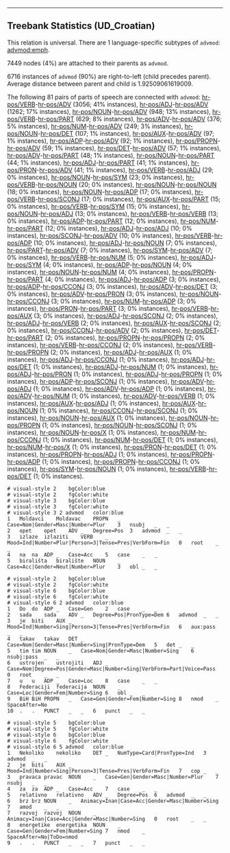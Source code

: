 

--------------------------------------------------------------------------------

## Treebank Statistics (UD_Croatian)

This relation is universal.
There are 1 language-specific subtypes of `advmod`: [advmod:emph]().

7449 nodes (4%) are attached to their parents as `advmod`.

6716 instances of `advmod` (90%) are right-to-left (child precedes parent).
Average distance between parent and child is 1.92509061619009.

The following 81 pairs of parts of speech are connected with `advmod`: [hr-pos/VERB]()-[hr-pos/ADV]() (3056; 41% instances), [hr-pos/ADJ]()-[hr-pos/ADV]() (1262; 17% instances), [hr-pos/NOUN]()-[hr-pos/ADV]() (948; 13% instances), [hr-pos/VERB]()-[hr-pos/PART]() (629; 8% instances), [hr-pos/ADV]()-[hr-pos/ADV]() (376; 5% instances), [hr-pos/NUM]()-[hr-pos/ADV]() (249; 3% instances), [hr-pos/NOUN]()-[hr-pos/DET]() (107; 1% instances), [hr-pos/AUX]()-[hr-pos/ADV]() (97; 1% instances), [hr-pos/ADP]()-[hr-pos/ADV]() (92; 1% instances), [hr-pos/PROPN]()-[hr-pos/ADV]() (59; 1% instances), [hr-pos/DET]()-[hr-pos/ADV]() (57; 1% instances), [hr-pos/ADV]()-[hr-pos/PART]() (48; 1% instances), [hr-pos/NOUN]()-[hr-pos/PART]() (44; 1% instances), [hr-pos/ADJ]()-[hr-pos/PART]() (41; 1% instances), [hr-pos/PRON]()-[hr-pos/ADV]() (41; 1% instances), [hr-pos/VERB]()-[hr-pos/ADJ]() (29; 0% instances), [hr-pos/NOUN]()-[hr-pos/SYM]() (23; 0% instances), [hr-pos/VERB]()-[hr-pos/NOUN]() (20; 0% instances), [hr-pos/NOUN]()-[hr-pos/NOUN]() (18; 0% instances), [hr-pos/NOUN]()-[hr-pos/ADP]() (17; 0% instances), [hr-pos/VERB]()-[hr-pos/SCONJ]() (17; 0% instances), [hr-pos/AUX]()-[hr-pos/PART]() (15; 0% instances), [hr-pos/VERB]()-[hr-pos/SYM]() (15; 0% instances), [hr-pos/NOUN]()-[hr-pos/ADJ]() (13; 0% instances), [hr-pos/VERB]()-[hr-pos/VERB]() (13; 0% instances), [hr-pos/ADP]()-[hr-pos/PART]() (12; 0% instances), [hr-pos/NUM]()-[hr-pos/PART]() (12; 0% instances), [hr-pos/ADJ]()-[hr-pos/ADJ]() (10; 0% instances), [hr-pos/SCONJ]()-[hr-pos/ADV]() (10; 0% instances), [hr-pos/VERB]()-[hr-pos/ADP]() (10; 0% instances), [hr-pos/ADJ]()-[hr-pos/NOUN]() (7; 0% instances), [hr-pos/PART]()-[hr-pos/ADV]() (7; 0% instances), [hr-pos/SYM]()-[hr-pos/ADV]() (7; 0% instances), [hr-pos/VERB]()-[hr-pos/NUM]() (5; 0% instances), [hr-pos/ADJ]()-[hr-pos/SYM]() (4; 0% instances), [hr-pos/ADP]()-[hr-pos/NOUN]() (4; 0% instances), [hr-pos/NOUN]()-[hr-pos/NUM]() (4; 0% instances), [hr-pos/PROPN]()-[hr-pos/PART]() (4; 0% instances), [hr-pos/ADJ]()-[hr-pos/ADP]() (3; 0% instances), [hr-pos/ADP]()-[hr-pos/CCONJ]() (3; 0% instances), [hr-pos/ADV]()-[hr-pos/DET]() (3; 0% instances), [hr-pos/ADV]()-[hr-pos/PRON]() (3; 0% instances), [hr-pos/NOUN]()-[hr-pos/CCONJ]() (3; 0% instances), [hr-pos/NUM]()-[hr-pos/ADP]() (3; 0% instances), [hr-pos/PRON]()-[hr-pos/PART]() (3; 0% instances), [hr-pos/VERB]()-[hr-pos/AUX]() (3; 0% instances), [hr-pos/ADJ]()-[hr-pos/SCONJ]() (2; 0% instances), [hr-pos/ADJ]()-[hr-pos/VERB]() (2; 0% instances), [hr-pos/AUX]()-[hr-pos/SCONJ]() (2; 0% instances), [hr-pos/CCONJ]()-[hr-pos/ADV]() (2; 0% instances), [hr-pos/DET]()-[hr-pos/PART]() (2; 0% instances), [hr-pos/PROPN]()-[hr-pos/PROPN]() (2; 0% instances), [hr-pos/VERB]()-[hr-pos/CCONJ]() (2; 0% instances), [hr-pos/VERB]()-[hr-pos/PROPN]() (2; 0% instances), [hr-pos/ADJ]()-[hr-pos/AUX]() (1; 0% instances), [hr-pos/ADJ]()-[hr-pos/CCONJ]() (1; 0% instances), [hr-pos/ADJ]()-[hr-pos/DET]() (1; 0% instances), [hr-pos/ADJ]()-[hr-pos/NUM]() (1; 0% instances), [hr-pos/ADJ]()-[hr-pos/PRON]() (1; 0% instances), [hr-pos/ADJ]()-[hr-pos/PROPN]() (1; 0% instances), [hr-pos/ADP]()-[hr-pos/SCONJ]() (1; 0% instances), [hr-pos/ADV]()-[hr-pos/ADJ]() (1; 0% instances), [hr-pos/ADV]()-[hr-pos/ADP]() (1; 0% instances), [hr-pos/ADV]()-[hr-pos/NUM]() (1; 0% instances), [hr-pos/ADV]()-[hr-pos/VERB]() (1; 0% instances), [hr-pos/AUX]()-[hr-pos/ADJ]() (1; 0% instances), [hr-pos/AUX]()-[hr-pos/NOUN]() (1; 0% instances), [hr-pos/CCONJ]()-[hr-pos/SCONJ]() (1; 0% instances), [hr-pos/NOUN]()-[hr-pos/AUX]() (1; 0% instances), [hr-pos/NOUN]()-[hr-pos/PROPN]() (1; 0% instances), [hr-pos/NOUN]()-[hr-pos/SCONJ]() (1; 0% instances), [hr-pos/NOUN]()-[hr-pos/X]() (1; 0% instances), [hr-pos/NUM]()-[hr-pos/CCONJ]() (1; 0% instances), [hr-pos/NUM]()-[hr-pos/DET]() (1; 0% instances), [hr-pos/NUM]()-[hr-pos/X]() (1; 0% instances), [hr-pos/PRON]()-[hr-pos/DET]() (1; 0% instances), [hr-pos/PROPN]()-[hr-pos/ADJ]() (1; 0% instances), [hr-pos/PROPN]()-[hr-pos/ADP]() (1; 0% instances), [hr-pos/PROPN]()-[hr-pos/CCONJ]() (1; 0% instances), [hr-pos/SYM]()-[hr-pos/NOUN]() (1; 0% instances), [hr-pos/VERB]()-[hr-pos/DET]() (1; 0% instances).


~~~ conllu
# visual-style 2	bgColor:blue
# visual-style 2	fgColor:white
# visual-style 3	bgColor:blue
# visual-style 3	fgColor:white
# visual-style 3 2 advmod	color:blue
1	Moldavci	Moldavac	PROPN	_	Case=Nom|Gender=Masc|Number=Plur	3	nsubj	_	_
2	opet	opet	ADV	_	Degree=Pos	3	advmod	_	_
3	izlaze	izlaziti	VERB	_	Mood=Ind|Number=Plur|Person=3|Tense=Pres|VerbForm=Fin	0	root	_	_
4	na	na	ADP	_	Case=Acc	5	case	_	_
5	birališta	biralište	NOUN	_	Case=Acc|Gender=Neut|Number=Plur	3	obl	_	_

~~~


~~~ conllu
# visual-style 2	bgColor:blue
# visual-style 2	fgColor:white
# visual-style 6	bgColor:blue
# visual-style 6	fgColor:white
# visual-style 6 2 advmod	color:blue
1	Do	do	ADP	_	Case=Gen	2	case	_	_
2	sada	sada	ADV	_	Degree=Pos|PronType=Dem	6	advmod	_	_
3	je	biti	AUX	_	Mood=Ind|Number=Sing|Person=3|Tense=Pres|VerbForm=Fin	6	aux:pass	_	_
4	takav	takav	DET	_	Case=Nom|Gender=Masc|Number=Sing|PronType=Dem	5	det	_	_
5	tim	tim	NOUN	_	Case=Nom|Gender=Masc|Number=Sing	6	nsubj:pass	_	_
6	ustrojen	ustrojiti	ADJ	_	Case=Nom|Degree=Pos|Gender=Masc|Number=Sing|VerbForm=Part|Voice=Pass	0	root	_	_
7	u	u	ADP	_	Case=Loc	8	case	_	_
8	Federaciji	federacija	NOUN	_	Case=Loc|Gender=Fem|Number=Sing	6	obl	_	_
9	BiH	BiH	PROPN	_	Case=Gen|Gender=Fem|Number=Sing	8	nmod	_	SpaceAfter=No
10	.	.	PUNCT	_	_	6	punct	_	_

~~~


~~~ conllu
# visual-style 5	bgColor:blue
# visual-style 5	fgColor:white
# visual-style 6	bgColor:blue
# visual-style 6	fgColor:white
# visual-style 6 5 advmod	color:blue
1	Nekoliko	nekoliko	DET	_	NumType=Card|PronType=Ind	3	advmod	_	_
2	je	biti	AUX	_	Mood=Ind|Number=Sing|Person=3|Tense=Pres|VerbForm=Fin	7	cop	_	_
3	pravaca	pravac	NOUN	_	Case=Gen|Gender=Masc|Number=Plur	7	nsubj	_	_
4	za	za	ADP	_	Case=Acc	7	case	_	_
5	relativno	relativno	ADV	_	Degree=Pos	6	advmod	_	_
6	brz	brz	NOUN	_	Animacy=Inan|Case=Acc|Gender=Masc|Number=Sing	7	amod	_	_
7	razvoj	razvoj	NOUN	_	Animacy=Inan|Case=Acc|Gender=Masc|Number=Sing	0	root	_	_
8	energetike	energetika	NOUN	_	Case=Gen|Gender=Fem|Number=Sing	7	nmod	_	SpaceAfter=No|ToDo=nmod
9	.	.	PUNCT	_	_	7	punct	_	_

~~~


